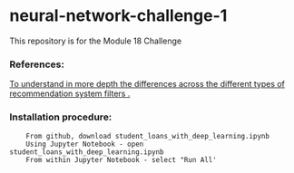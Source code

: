 # neural-network-challenge-1
This repository is for the Module 18 Challenge

 ### References:


[To understand in more depth the differences across the different types of recommendation system filters .](https://developers.google.com/machine-learning/recommendation)



### Installation procedure:
    
        From github, download student_loans_with_deep_learning.ipynb
        Using Jupyter Notebook - open student_loans_with_deep_learning.ipynb
        From within Jupyter Notebook - select "Run All'